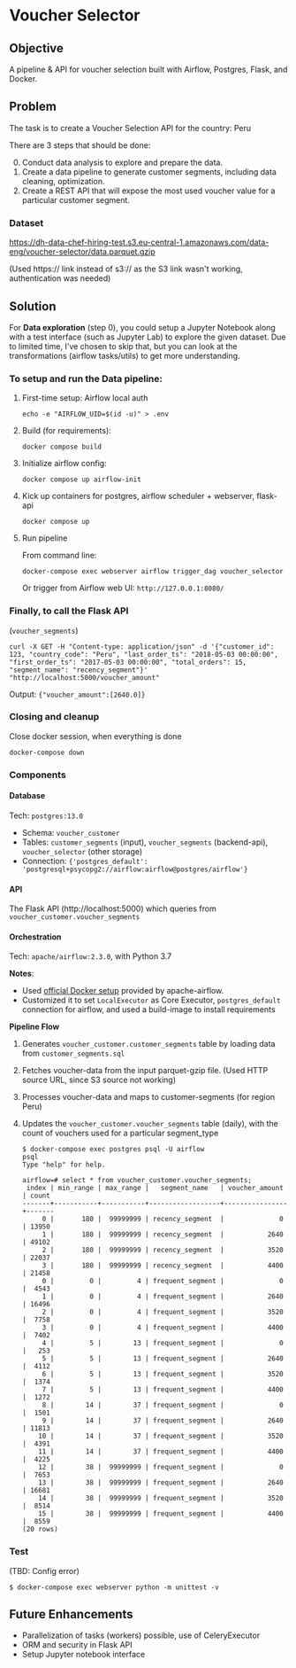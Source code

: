 # Voucher Selector

## Objective

A pipeline & API for voucher selection built with Airflow, Postgres, Flask, and Docker.

## Problem

The task is to create a Voucher Selection API for the country: Peru

There are 3 steps that should be done:

0. Conduct data analysis to explore and prepare the data.
1. Create a data pipeline to generate customer segments, including data cleaning, optimization.
2. Create a REST API that will expose the most used voucher value for a particular customer
segment.

### Dataset
https://dh-data-chef-hiring-test.s3.eu-central-1.amazonaws.com/data-eng/voucher-selector/data.parquet.gzip

(Used https:// link instead of s3:// as the S3 link wasn't working, authentication was needed)

## Solution
  
For **Data exploration** (step 0), you could setup a Jupyter Notebook along with a test interface (such as Jupyter Lab) to explore the given dataset. Due to limited time, I've chosen to skip that, but you can look at the transformations (airflow tasks/utils) to get more understanding.

### To setup and run the Data pipeline:
 
 1. First-time setup: Airflow local auth
    ```
    echo -e "AIRFLOW_UID=$(id -u)" > .env
    ```
 
 2. Build (for requirements):
    ```
    docker compose build
    ```
 
 3. Initialize airflow config:
    ```
    docker compose up airflow-init
    ```
 
 4. Kick up containers for postgres, airflow scheduler + webserver, flask-api
    ```
    docker compose up
    ```
 
 5. Run pipeline

    From command line:
    ```
    docker-compose exec webserver airflow trigger_dag voucher_selector
    ```

    Or trigger from Airflow web UI: `http://127.0.0.1:8080/`

### Finally, to call the Flask API

(`voucher_segments`)

```
curl -X GET -H "Content-type: application/json" -d '{"customer_id": 123, "country_code": "Peru", "last_order_ts": "2018-05-03 00:00:00", "first_order_ts": "2017-05-03 00:00:00", "total_orders": 15, "segment_name": "recency_segment"}' "http://localhost:5000/voucher_amount"
```
Output:  `{"voucher_amount":[2640.0]}`
   
   
 ### Closing and cleanup
 
 Close docker session, when everything is done
   ```
   docker-compose down
   ```


 ### Components

  #### Database
   Tech: `postgres:13.0`
   
   * Schema: `voucher_customer`
   * Tables: `customer_segments` (input), `voucher_segments` (backend-api), `voucher_selector` (other storage)
   * Connection: `{'postgres_default': 'postgresql+psycopg2://airflow:airflow@postgres/airflow'}`
  
  #### API
  
  The Flask API (http://localhost:5000) which queries from `voucher_customer.voucher_segments`   

  #### Orchestration
  
   Tech: `apache/airflow:2.3.0`, with Python 3.7
   
   **Notes**:
   * Used [official Docker setup](https://airflow.apache.org/docs/apache-airflow/stable/start/docker.html) provided by apache-airflow.
   * Customized it to set `LocalExecutor` as Core Executor, `postgres_default` connection for airflow, and used a build-image to install requirements

   **Pipeline Flow**

   1. Generates `voucher_customer.customer_segments` table by loading data from `customer_segments.sql`
   
   2. Fetches voucher-data from the input parquet-gzip file. (Used HTTP source URL, since S3 source not working)

   3. Processes voucher-data and maps to customer-segments (for region Peru)

   4. Updates the `voucher_customer.voucher_segments` table (daily), with the count of vouchers used for a particular segment_type
      
      ```
      $ docker-compose exec postgres psql -U airflow
      psql
      Type "help" for help.

      airflow=# select * from voucher_customer.voucher_segments;
       index | min_range | max_range |   segment_name   | voucher_amount | count 
      -------+-----------+-----------+------------------+----------------+-------
           0 |       180 |  99999999 | recency_segment  |              0 | 13950
           1 |       180 |  99999999 | recency_segment  |           2640 | 49102
           2 |       180 |  99999999 | recency_segment  |           3520 | 22037
           3 |       180 |  99999999 | recency_segment  |           4400 | 21458
           0 |         0 |         4 | frequent_segment |              0 |  4543
           1 |         0 |         4 | frequent_segment |           2640 | 16496
           2 |         0 |         4 | frequent_segment |           3520 |  7758
           3 |         0 |         4 | frequent_segment |           4400 |  7402
           4 |         5 |        13 | frequent_segment |              0 |   253
           5 |         5 |        13 | frequent_segment |           2640 |  4112
           6 |         5 |        13 | frequent_segment |           3520 |  1374
           7 |         5 |        13 | frequent_segment |           4400 |  1272
           8 |        14 |        37 | frequent_segment |              0 |  1501
           9 |        14 |        37 | frequent_segment |           2640 | 11813
          10 |        14 |        37 | frequent_segment |           3520 |  4391
          11 |        14 |        37 | frequent_segment |           4400 |  4225
          12 |        38 |  99999999 | frequent_segment |              0 |  7653
          13 |        38 |  99999999 | frequent_segment |           2640 | 16681
          14 |        38 |  99999999 | frequent_segment |           3520 |  8514
          15 |        38 |  99999999 | frequent_segment |           4400 |  8559
      (20 rows)

      ```  
  

### Test

(TBD: Config error)
```
$ docker-compose exec webserver python -m unittest -v
```


## Future Enhancements
* Parallelization of tasks (workers) possible, use of CeleryExecutor
* ORM and security in Flask API
* Setup Jupyter notebook interface
